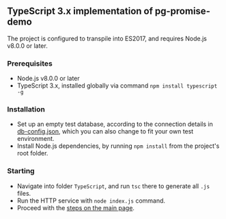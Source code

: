 ## TypeScript 3.x implementation of pg-promise-demo

The project is configured to transpile into ES2017, and requires Node.js v8.0.0 or later.

### Prerequisites

* Node.js v8.0.0 or later
* TypeScript 3.x, installed globally via command `npm install typescript -g`

### Installation

* Set up an empty test database, according to the connection details in [db-config.json](https://github.com/vitaly-t/pg-promise-demo/blob/master/db-config.json),
  which you can also change to fit your own test environment.
* Install Node.js dependencies, by running `npm install` from the project's root folder.

### Starting

* Navigate into folder `TypeScript`, and run `tsc` there to generate all `.js` files.
* Run the HTTP service with `node index.js` command.
* Proceed with the [steps on the main page].

[steps on the main page]:https://github.com/vitaly-t/pg-promise-demo

